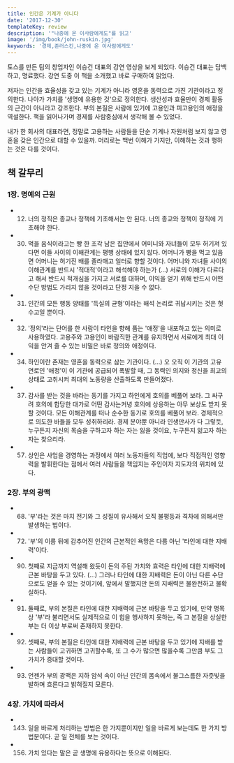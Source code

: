 ```yaml
---
title: 인간은 기계가 아니다
date: '2017-12-30'
templateKey: review
description: '"나중에 온 이사람에게도"를 읽고'
image: '/img/book/john-ruskin.jpg'
keywords: '경제,존러스킨,나중에 온 이사람에게도'
---
```


토스를 만든 팀의 창업자인 이승건 대표의 강연 영상을 보게 되었다. 이승건 대표는 담백하고, 명료했다. 강연 도중 이 책을 소개했고 바로 구매하여 읽었다.

저자는 인간을 효율성을 갖고 있는 기계가 아니라 영혼을 동력으로 가진 기관이라고 정의한다. 나아가 가치를 '생명에 유용한 것'으로 정의한다. 생산성과 효율만이 경제 활동의 근간이 아니라고 강조한다. 부의 본질은 사람에 있기에 고용인과 피고용인의 애정을 역설한다. 책을 읽어나가며 경제를 사람중심에서 생각해 볼 수 있었다.

내가 한 회사의 대표라면, 정말로 고용하는 사람들을 단순 기계나 자원처럼 보지 않고 영혼을 갖은 인간으로 대할 수 있을까. 머리로는 백번 이해가 가지만, 이해하는 것과 행하는 것은 다를 것이다.

## 책 갈무리

### 1장. 명예의 근원 
- 12) 너의 정직은 종교나 정책에 기초해서는 안 된다. 너의 종교와 정책이 정직에 기초해야 한다. 
- 30) 먹을 음식이라고는 빵 한 조각 남은 집안에서 어미니와 자녀들이 모두 허기져 있다면 이들 사이의 이해관계는 평행 상태에 있지 않다. 어머니가 빵을 먹고 있음면 어머니는 허기진 배를 졸라매고 일터로 향할 것이다. 어머니와 자녀들 사이의 이해관계를 반드시 '적대적'이라고 해석해야 하는가 (...) 서로의 이해가 다르다고 해서 반드시 적개심을 가지고 서로를 대하며, 이익을 얻기 위해 반드시 어떤 수단 방법도 가리지 않을 것이라고 단정 지을 수 없다. 
- 31) 인간의 모든 행동 양태를 '득실의 균형'이라는 해석 논리로 귀납시키는 것은 헛수고일 뿐이다.
- 32) '정의'라는 단어를 한 사람이 타인을 향해 품는 '애정'을 내포하고 있는 의미로 사용하였다. 고용주와 고용인이 바람직한 관계를 유지하면서 서로에게 최대 이익을 안겨 줄 수 있는 비밀은 바로 정의와 애정이다. 
- 34) 하인이란 존재는 영혼을 동력으로 삼는 기관이다. (...) 오 오직 이 기관의 고유 연로인 '애정'이 이 기관에 공급되어 폭발할 때, 그 동력인 의지와 정신을 최고의 상태로 고취시켜 최대의 노동량을 산출하도록 만들어졌다. 
- 37) 감사를 받는 것을 바라는 동기를 가지고 하인에게 호의를 베풀어 보라. 그 싸구려 호의에 합당한 대가로 어떤 감사는커녕 호의에 상응하는 아무 보상도 받지 못할 것이다. 모든 이해관계를 떠나 순수한 동기로 호의를 베풀어 보라. 경제적으로 의도한 바들을 모두 성취하리라. 경제 분야뿐 아니라 인생만사가 다 그렇듯, 누구든지 자신의 목숨을 구하고자 하는 자는 잃을 것이요, 누구든지 잃고자 하는 자는 찾으리라.
- 57) 상인은 사업을 경영하는 과정에서 여러 노동자들의 직업에, 보다 직접적인 영향력을 발휘한다는 점에서 여러 사람들을 책임지는 주인이자 지도자의 위치에 있다.

### 2장. 부의 광맥 
- 68) '부'라는 것은 마치 전기와 그 성질이 유사해서 오직 불평등과 격차에 의해서만 발생하는 법이다.
- 72) '부'의 이름 뒤에 감추어진 인간의 근본적인 욕망은 다름 아닌 '타인에 대한 지배력'이다.
- 90) 첫째로 지금까지 역설해 왔듯이 돈의 주된 가치와 효력은 타인에 대한 지배력에 근본 바탕을 두고 있다. (...) 그러나 타인에 대한 지배력은 돈이 아닌 다른 수단으로도 얻을 수 있는 것이기에, 앞에서 말했지만 돈의 지배력은 불완전하고 불확실하다.
- 91) 둘째로, 부의 본질은 타인에 대한 지배력에 근본 바탕을 두고 있기에, 만약 명목상 '부'라 불리면서도 실제적으로 이 힘을 행사하지 못하는, 즉 그 본질을 상실한 부는 더 이상 부로써 존재하지 못한다.
- 92) 셋째로, 부의 본질은 타인에 대한 지배력에 근본 바탕을 두고 있기에 지배를 받는 사람들이 고귀하면 고귀할수록, 또 그 수가 많으면 많을수록 그만큼 부도 그 가치가 증대할 것이다. 
- 93) 언젠가 부의 광맥은 지하 암석 속이 아닌 인간의 몸속에서 불그스름한 자줏빛을 발하며 흐른다고 밝혀질지 모른다. 

### 4장. 가치에 따라서 
- 143) 일을 바르게 처리하는 방법은 한 가지뿐이지만 일을 바르게 보는데도 한 가지 방법분이다. 곧 일 전체를 보는 것이다. 
- 156) 가치 있다는 말은 곧 생명에 유용하다는 뜻으로 이해된다.
